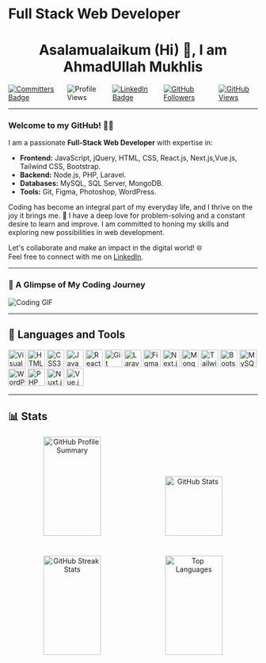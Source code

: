 # **Full Stack Web Developer**

<h1 align="center">Asalamualaikum (Hi) 👋, I am AhmadUllah Mukhlis </h1>

<div align="left" style="display: flex; align-items: center; gap: 15px;">
  <a href="https://user-badge.committers.top/afghanistan_private/ahmadullahmukhlis">
    <img src="https://user-badge.committers.top/afghanistan_private/ahmadullahmukhlis.svg" alt="Committers Badge">
  </a>
  <img src="https://komarev.com/ghpvc/?username=ahmadullahmukhlis&label=Profile%20Views&color=0e75b6&style=flat" alt="Profile Views">
  <a href="https://www.linkedin.com/in/ahmadullahmukhlis/" target="_blank">
    <img src="https://img.shields.io/badge/-@ahmadullahmukhlis-0077B5?style=flat-square&logo=LinkedIn&logoColor=white" alt="LinkedIn Badge">
  </a>
  <a href="https://github.com/ahmadullahmukhlis" target="_blank">
    <img src="https://img.shields.io/github/followers/ahmadullahmukhlis?label=Followers&style=flat" alt="GitHub Followers">
  </a>
  <a href="https://github.com/ahmadullahmukhlis" target="_blank">
    <img src="https://komarev.com/ghpvc/?username=ahmadullahmukhlis&label=Views&color=brightgreen&style=flat" alt="GitHub Views">
  </a>
</div>

---

### Welcome to my GitHub! 👩‍💻

I am a passionate **Full-Stack Web Developer** with expertise in:

- **Frontend:** JavaScript, jQuery, HTML, CSS, React.js, Next.js,Vue.js, Tailwind CSS, Bootstrap.
- **Backend:** Node.js, PHP, Laravel.
- **Databases:** MySQL, SQL Server, MongoDB.
- **Tools:** Git, Figma, Photoshop, WordPress.

Coding has become an integral part of my everyday life, and I thrive on the joy it brings me. 🤠 I have a deep love for problem-solving and a constant desire to learn and improve. I am committed to honing my skills and exploring new possibilities in web development. 

Let's collaborate and make an impact in the digital world! 🌐  
Feel free to connect with me on [LinkedIn](https://www.linkedin.com/in/ahmadullahmukhlis/).

---

### 🎥 A Glimpse of My Coding Journey
![Coding GIF](https://github.com/MastooraTurkmen/MastooraTurkmen/assets/132576850/ddec8b62-1039-42d3-a361-46dcc1338b07)

---

## 💼 **Languages and Tools**
<div align="left">
  <img src="https://cdn.jsdelivr.net/gh/devicons/devicon/icons/vscode/vscode-original.svg" alt="Visual Studio Code" width="35px" />
  <img src="https://cdn.jsdelivr.net/gh/devicons/devicon/icons/html5/html5-original.svg" alt="HTML5" width="35px" />
  <img src="https://cdn.jsdelivr.net/gh/devicons/devicon/icons/css3/css3-original.svg" alt="CSS3" width="35px" />
  <img src="https://cdn.jsdelivr.net/gh/devicons/devicon/icons/javascript/javascript-original.svg" alt="JavaScript" width="35px" />
  <img src="https://cdn.jsdelivr.net/gh/devicons/devicon/icons/react/react-original.svg" alt="React" width="35px" />
  <img src="https://cdn.jsdelivr.net/gh/devicons/devicon/icons/git/git-original.svg" alt="Git" width="35px" />
  <img src="https://cdn.jsdelivr.net/gh/devicons/devicon/icons/laravel/laravel-original.svg" alt="Laravel" width="35px" />
  <img src="https://cdn.jsdelivr.net/gh/devicons/devicon/icons/figma/figma-original.svg" alt="Figma" width="35px" />
  <img src="https://cdn.jsdelivr.net/gh/devicons/devicon/icons/nextjs/nextjs-original.svg" alt="Next.js" width="35px" />
  <img src="https://cdn.jsdelivr.net/gh/devicons/devicon/icons/mongodb/mongodb-original-wordmark.svg" alt="MongoDB" width="35px" />
  <img src="https://cdn.jsdelivr.net/gh/devicons/devicon/icons/tailwindcss/tailwindcss-original.svg" alt="Tailwind CSS" width="35px" />
  <img src="https://cdn.jsdelivr.net/gh/devicons/devicon/icons/bootstrap/bootstrap-original-wordmark.svg" alt="Bootstrap" width="35px" />
  <img src="https://cdn.jsdelivr.net/gh/devicons/devicon/icons/mysql/mysql-original-wordmark.svg" alt="MySQL" width="35px" />
  <img src="https://cdn.jsdelivr.net/gh/devicons/devicon/icons/wordpress/wordpress-original.svg" alt="WordPress" width="35px" />
  <img src="https://cdn.jsdelivr.net/gh/devicons/devicon/icons/php/php-original.svg" alt="PHP" width="35px" />
  <img src="https://cdn.jsdelivr.net/gh/devicons/devicon/icons/nuxtjs/nuxtjs-original.svg" alt="Nuxt.js" width="35px" />
  <img src="https://cdn.jsdelivr.net/gh/devicons/devicon/icons/vuejs/vuejs-original.svg" alt="Vue.js" width="35px" />
</div>

---

## 📊 **Stats**

<div align="center" style="margin-top: 20px;  margin-bottom: 20px;">
    <img src="https://github-profile-summary-cards.vercel.app/api/cards/profile-details?username=ahmadullahmukhlis&theme=monokai" alt="GitHub Profile Summary" style="width: 48%; height: 200px; margin-bottom: 20px;" />
    <img src="https://github-readme-stats.vercel.app/api?username=ahmadullahmukhlis&show_icons=true&theme=codeSTACKr" alt="GitHub Stats" style="width: 48%; height: 120px; margin-bottom: 20px;" />
</div>

<div align="center" style="margin-top: 20px;">
    <img src="https://streak-stats.demolab.com?user=ahmadullahmukhlis&theme=default" alt="GitHub Streak Stats" style="width: 48%; height: 200px; margin-bottom: 20px;" />
    <img src="https://github-readme-stats.vercel.app/api/top-langs/?username=ahmadullahmukhlis&layout=compact&show_icons=true&theme=codeSTACKr" alt="Top Languages" style="width: 48%; height: 200px;" />
</div>




